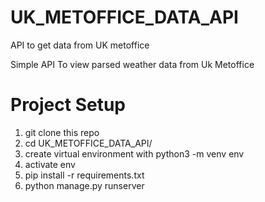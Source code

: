 # UK_METOFFICE_DATA_API
API to get data from UK metoffice

Simple API To view parsed weather data from Uk Metoffice

# Project Setup

1. git clone this repo
2. cd UK_METOFFICE_DATA_API/
3. create virtual environment with python3 -m venv env
4. activate env
5. pip install -r requirements.txt
6. python manage.py runserver
